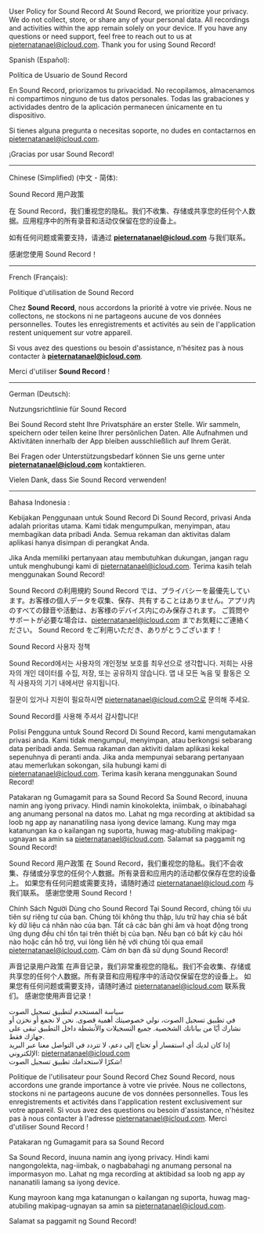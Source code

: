 User Policy for Sound Record
At Sound Record, we prioritize your privacy. We do not collect, store, or share any of your personal data. All recordings and activities within the app remain solely on your device.
If you have any questions or need support, feel free to reach out to us at pieternatanael@icloud.com.
Thank you for using Sound Record!


Spanish (Español):

Política de Usuario de Sound Record

En Sound Record, priorizamos tu privacidad. No recopilamos, almacenamos ni compartimos ninguno de tus datos personales. Todas las grabaciones y actividades dentro de la aplicación permanecen únicamente en tu dispositivo.

Si tienes alguna pregunta o necesitas soporte, no dudes en contactarnos en pieternatanael@icloud.com.

¡Gracias por usar Sound Record!

---

Chinese (Simplified) (中文 - 简体):

Sound Record 用户政策

在 Sound Record，我们重视您的隐私。我们不收集、存储或共享您的任何个人数据。应用程序中的所有录音和活动仅保留在您的设备上。

如有任何问题或需要支持，请通过 **pieternatanael@icloud.com** 与我们联系。

感谢您使用 Sound Record！

---

French (Français):

Politique d'utilisation de Sound Record

Chez **Sound Record**, nous accordons la priorité à votre vie privée. Nous ne collectons, ne stockons ni ne partageons aucune de vos données personnelles. Toutes les enregistrements et activités au sein de l'application restent uniquement sur votre appareil.

Si vous avez des questions ou besoin d'assistance, n'hésitez pas à nous contacter à **pieternatanael@icloud.com**.

Merci d'utiliser **Sound Record** !

---

German (Deutsch):

Nutzungsrichtlinie für Sound Record

Bei Sound Record steht Ihre Privatsphäre an erster Stelle. Wir sammeln, speichern oder teilen keine Ihrer persönlichen Daten. Alle Aufnahmen und Aktivitäten innerhalb der App bleiben ausschließlich auf Ihrem Gerät.

Bei Fragen oder Unterstützungsbedarf können Sie uns gerne unter **pieternatanael@icloud.com** kontaktieren.

Vielen Dank, dass Sie Sound Record verwenden!

---


Bahasa Indonesia :

Kebijakan Penggunaan untuk Sound Record
Di Sound Record, privasi Anda adalah prioritas utama. Kami tidak mengumpulkan, menyimpan, atau membagikan data pribadi Anda. Semua rekaman dan aktivitas dalam aplikasi hanya disimpan di perangkat Anda.

Jika Anda memiliki pertanyaan atau membutuhkan dukungan, jangan ragu untuk menghubungi kami di pieternatanael@icloud.com.
Terima kasih telah menggunakan Sound Record!


Sound Record の利用規約
Sound Record では、プライバシーを最優先しています。お客様の個人データを収集、保存、共有することはありません。アプリ内のすべての録音や活動は、お客様のデバイス内にのみ保存されます。
ご質問やサポートが必要な場合は、pieternatanael@icloud.com までお気軽にご連絡ください。
Sound Record をご利用いただき、ありがとうございます！

Sound Record 사용자 정책

Sound Record에서는 사용자의 개인정보 보호를 최우선으로 생각합니다. 저희는 사용자의 개인 데이터를 수집, 저장, 또는 공유하지 않습니다. 앱 내 모든 녹음 및 활동은 오직 사용자의 기기 내에서만 유지됩니다.

질문이 있거나 지원이 필요하시면 pieternatanael@icloud.com으로 문의해 주세요.

Sound Record를 사용해 주셔서 감사합니다!


Polisi Pengguna untuk Sound Record
Di Sound Record, kami mengutamakan privasi anda. Kami tidak mengumpul, menyimpan, atau berkongsi sebarang data peribadi anda. Semua rakaman dan aktiviti dalam aplikasi kekal sepenuhnya di peranti anda.
Jika anda mempunyai sebarang pertanyaan atau memerlukan sokongan, sila hubungi kami di pieternatanael@icloud.com.
Terima kasih kerana menggunakan Sound Record!



Patakaran ng Gumagamit para sa Sound Record
Sa Sound Record, inuuna namin ang iyong privacy. Hindi namin kinokolekta, iniimbak, o ibinabahagi ang anumang personal na datos mo. Lahat ng mga recording at aktibidad sa loob ng app ay nananatiling nasa iyong device lamang.
Kung may mga katanungan ka o kailangan ng suporta, huwag mag-atubiling makipag-ugnayan sa amin sa pieternatanael@icloud.com.
Salamat sa paggamit ng Sound Record!


Sound Record 用户政策
在 Sound Record，我们重视您的隐私。我们不会收集、存储或分享您的任何个人数据。所有录音和应用内的活动都仅保存在您的设备上。
如果您有任何问题或需要支持，请随时通过 pieternatanael@icloud.com 与我们联系。
感谢您使用 Sound Record！



Chính Sách Người Dùng cho Sound Record
Tại Sound Record, chúng tôi ưu tiên sự riêng tư của bạn. Chúng tôi không thu thập, lưu trữ hay chia sẻ bất kỳ dữ liệu cá nhân nào của bạn. Tất cả các bản ghi âm và hoạt động trong ứng dụng đều chỉ tồn tại trên thiết bị của bạn.
Nếu bạn có bất kỳ câu hỏi nào hoặc cần hỗ trợ, vui lòng liên hệ với chúng tôi qua email pieternatanael@icloud.com.
Cảm ơn bạn đã sử dụng Sound Record!

声音记录用户政策
在声音记录，我们非常重视您的隐私。我们不会收集、存储或共享您的任何个人数据。所有录音和应用程序中的活动仅保留在您的设备上。
如果您有任何问题或需要支持，请随时通过 pieternatanael@icloud.com 联系我们。
感谢您使用声音记录！





سياسة المستخدم لتطبيق تسجيل الصوت  
في تطبيق تسجيل الصوت، نولي خصوصيتك أهمية قصوى. نحن لا نجمع أو نخزن أو نشارك أيًا من بياناتك الشخصية. جميع التسجيلات والأنشطة داخل التطبيق تبقى على جهازك فقط.  
إذا كان لديك أي استفسار أو تحتاج إلى دعم، لا تتردد في التواصل معنا عبر البريد الإلكتروني: pieternatanael@icloud.com  
شكرًا لاستخدامك تطبيق تسجيل الصوت!



Politique de l'utilisateur pour Sound Record
Chez Sound Record, nous accordons une grande importance à votre vie privée. Nous ne collectons, stockons ni ne partageons aucune de vos données personnelles. Tous les enregistrements et activités dans l'application restent exclusivement sur votre appareil.
Si vous avez des questions ou besoin d'assistance, n'hésitez pas à nous contacter à l'adresse pieternatanael@icloud.com.
Merci d'utiliser Sound Record !


Patakaran ng Gumagamit para sa Sound Record

Sa Sound Record, inuuna namin ang iyong privacy. Hindi kami nangongolekta, nag-iimbak, o nagbabahagi ng anumang personal na impormasyon mo. Lahat ng mga recording at aktibidad sa loob ng app ay nananatili lamang sa iyong device.

Kung mayroon kang mga katanungan o kailangan ng suporta, huwag mag-atubiling makipag-ugnayan sa amin sa pieternatanael@icloud.com.

Salamat sa paggamit ng Sound Record!
